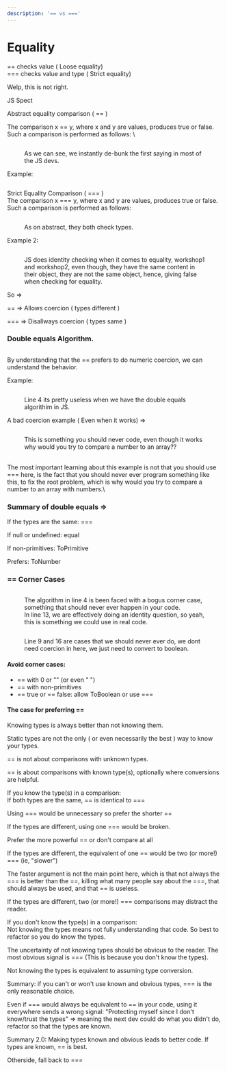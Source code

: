 ```yaml
---
description: '== vs ==='
---
```


# Equality

\== checks value ( Loose equality)\
\=== checks value and type ( Strict equality)

Welp, this is not right.

JS Spect

Abstract equality comparison ( == )

The comparison x == y, where x and y are values, produces true or false. Such a comparison is performed as follows: \


<figure><img src="../.gitbook/assets/Screen Shot 2023-01-19 at 16.32.31.png" alt=""><figcaption><p>As we can see, we instantly de-bunk the first saying in most of the JS devs.</p></figcaption></figure>

Example:&#x20;

<figure><img src="../.gitbook/assets/Screen Shot 2023-01-19 at 16.34.33.png" alt=""><figcaption></figcaption></figure>

Strict Equality Comparison ( === )\
The comparison x === y, where x and y are values, produces true or false. Such a comparison is performed as follows:&#x20;

<figure><img src="../.gitbook/assets/Screen Shot 2023-01-19 at 16.36.39.png" alt=""><figcaption><p>As on abstract, they both check types.</p></figcaption></figure>



Example 2:

<figure><img src="../.gitbook/assets/Screen Shot 2023-01-19 at 16.38.57.png" alt=""><figcaption><p>JS does identity checking when it comes to equality, workshop1 and workshop2, even though, they have the same content in their object, they are not the same object, hence, giving false when checking for equality.</p></figcaption></figure>

So =>&#x20;

\== => Allows coercion ( types different )

\=== => Disallways coercion ( types same )



### Double equals Algorithm.

<figure><img src="../.gitbook/assets/Screen Shot 2023-01-22 at 13.17.29.png" alt=""><figcaption></figcaption></figure>

By understanding that the == prefers to do numeric coercion, we can understand the behavior.

Example:&#x20;

<figure><img src="../.gitbook/assets/Screen Shot 2023-01-22 at 13.20.10.png" alt=""><figcaption><p>Line 4 its pretty useless when we have the double equals algorithim in JS.</p></figcaption></figure>

A bad coercion example ( Even when it works) =>&#x20;

<figure><img src="../.gitbook/assets/Screen Shot 2023-01-22 at 13.26.05.png" alt=""><figcaption><p>This is something you should never code, even though it works why would you try to compare a number to an array??</p></figcaption></figure>

\
The most important learning about this example is not that you should use === here, is the fact that you should never ever program something like this, to fix the root problem, which is why would you try to compare a number to an array with numbers.\


### Summary of double equals =>&#x20;

If the types are the same: ===

If null or undefined: equal

If non-primitives: ToPrimitive

Prefers: ToNumber

### == Corner Cases

<figure><img src="../.gitbook/assets/Screen Shot 2023-01-22 at 13.35.26.png" alt=""><figcaption><p>The algorithm in line 4 is been faced with a bogus corner case, something that should never ever happen in your code.<br>In line 13, we are effectively doing an identity question, so yeah, this is something we could use in real code.</p></figcaption></figure>



<figure><img src="../.gitbook/assets/Screen Shot 2023-01-22 at 13.41.07.png" alt=""><figcaption><p>Line 9 and 16 are cases that we should never ever do, we dont need coercion in here, we just need to convert to boolean.</p></figcaption></figure>

#### Avoid corner cases:

* \== with 0 or "" (or even " ")
* \== with non-primitives
* \== true or == false: allow ToBoolean or use ===

#### The case for preferring ==

Knowing types is always better than not knowing them.

Static types are not the only ( or even necessarily the best ) way to know your types.

\== is not about comparisons with unknown types.

\== is about comparisons with known type(s), optionally where conversions are helpful.

If you know the type(s) in a comparison:\
If both types are the same, == is identical to ===

Using === would be unnecessary so prefer the shorter ==

If the types are different, using one === would be broken.

Prefer the more powerful == or don't compare at all

If the types are different, the equivalent of one == would be two (or more!) === (ie, "slower")

The faster argument is not the main point here, which is that not always the === is better than the ==, killing what many people say about the ===, that should always be used, and that == is useless.

If the types are different, two (or more!) === comparisons may distract the reader.

If you don't know the type(s) in a comparison:\
Not knowing the types means not fully understanding that code. So best to refactor so you do know the types.

The uncertainty of not knowing types should be obvious to the reader. The most obvious signal is === (This is because you don't know the types).

Not knowing the types is equivalent to assuming type conversion.

Summary: if you can't or won't use known and obvious types, === is the only reasonable choice.

Even if === would always be equivalent to == in your code, using it everywhere sends a wrong signal: "Protecting myself since I don't know/trust the types" => meaning the next dev could do what you didn't do, refactor so that the types are known.

Summary 2.0: Making types known and obvious leads to better code. If types are known, == is best.

Otherside, fall back to ===

